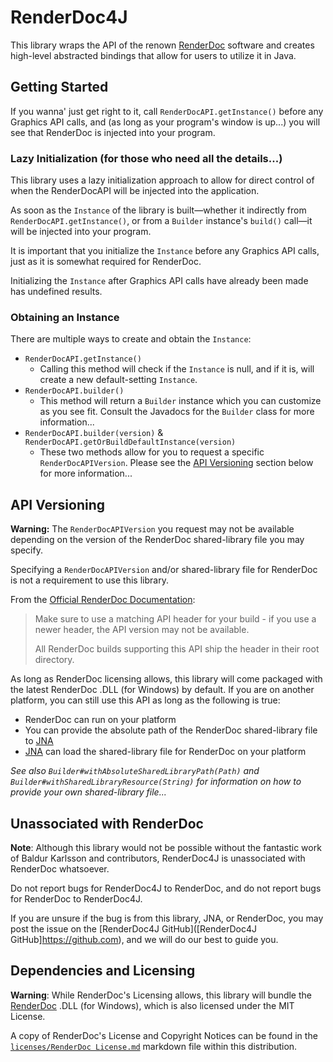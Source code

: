 # RenderDoc4J

This library wraps the API of the renown [RenderDoc]([RenderDoc](https://renderdoc.org))
software and creates high-level abstracted bindings that allow
for users to utilize it in Java.

## Getting Started

If you wanna' just get right to it, call `RenderDocAPI.getInstance()` before any Graphics API calls, and (as long as your program's window is up...) you will see that RenderDoc is injected into your program.

### Lazy Initialization (for those who need all the details...)

This library uses a lazy initialization approach
to allow for direct control of when the RenderDocAPI will be injected into the application.

As soon as the `Instance` of the library is built—whether it indirectly from `RenderDocAPI.getInstance()`, or from a
`Builder` instance's `build()` call—it will be injected into your program.

It is important that you initialize the `Instance` before any Graphics API calls, just as it is somewhat required for
RenderDoc.

Initializing the `Instance` after Graphics API calls have already been made has undefined results.

### Obtaining an Instance

There are multiple ways to create and obtain the `Instance`:

* `RenderDocAPI.getInstance()`
  * Calling this method will check if the `Instance` is null, and if it is, will create a new default-setting `Instance`.
* `RenderDocAPI.builder()`
  * This method will return a `Builder` instance which you can customize as you see fit. Consult the Javadocs for the `Builder` class for more information...
* `RenderDocAPI.builder(version)` & `RenderDocAPI.getOrBuildDefaultInstance(version)`
  * These two methods allow for you to request a specific `RenderDocAPIVersion`. Please see the [API Versioning](#api-versioning) section below for more information...

## API Versioning

**Warning:** The `RenderDocAPIVersion` you request may not be available depending on the version of the RenderDoc shared-library file you may specify.

Specifying a `RenderDocAPIVersion` and/or shared-library file for RenderDoc is not a requirement to use this library.

 From the [Official RenderDoc Documentation]([RenderDoc]https://renderdoc.org/docs/in_application_api.html)\:

 > Make sure to use a matching API header for your build - if you use a newer header, the API version may not be available.
 >
 > All RenderDoc builds supporting this API ship the header in their root directory.

 As long as RenderDoc licensing allows, this library will come packaged with the latest RenderDoc .DLL (for Windows) by default. If you are on another platform, you can still use this API as long as the following is true\:
  
   * RenderDoc can run on your platform
   * You can provide the absolute path of the RenderDoc shared-library file to [JNA](https://github.com/java-native-access/jna)
   * <a href="https://github.com/java-native-access/jna">JNA</a> can load the shared-library file for RenderDoc on your platform


_See also `Builder#withAbsoluteSharedLibraryPath(Path)` and `Builder#withSharedLibraryResource(String)` for information on how to provide your own shared-library file..._

## Unassociated with RenderDoc

**Note**: Although this library would not be possible without the fantastic work of Baldur Karlsson and contributors,
RenderDoc4J is unassociated with RenderDoc whatsoever.

Do not report bugs for RenderDoc4J to RenderDoc, and do not report bugs for RenderDoc to RenderDoc4J.

If you are unsure if the bug is from this library, JNA, or RenderDoc, you may post the issue on
the [RenderDoc4J GitHub]([RenderDoc4J GitHub]https://github.com), and we will do our best to guide you.

## Dependencies and Licensing

**Warning**: While RenderDoc's Licensing allows, this library will bundle the [RenderDoc]([RenderDoc](https://renderdoc.org)) .DLL (for Windows), which is also
licensed under the MIT License.

A copy of RenderDoc's License and Copyright Notices can be found in the [
`licenses/RenderDoc License.md`](licenses/RenderDoc%20License.md) markdown file within this distribution.